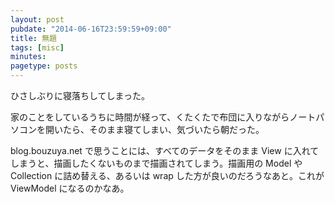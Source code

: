 ```yaml
---
layout: post
pubdate: "2014-06-16T23:59:59+09:00"
title: 無題
tags: [misc]
minutes:
pagetype: posts
---
```

ひさしぶりに寝落ちしてしまった。

家のことをしているうちに時間が経って、くたくたで布団に入りながらノートパソコンを開いたら、そのまま寝てしまい、気づいたら朝だった。

blog.bouzuya.net で思うことには、すべてのデータをそのまま View に入れてしまうと、描画したくないものまで描画されてしまう。描画用の Model や Collection に詰め替える、あるいは wrap した方が良いのだろうなあと。これが ViewModel になるのかなあ。

